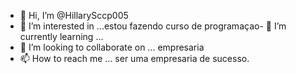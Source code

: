 - 👋 Hi, I’m @HillarySccp005
- 👀 I’m interested in ...estou fazendo curso de programaçao- 🌱 I’m currently learning ...
- 💞️ I’m looking to collaborate on ... empresaria
- 📫 How to reach me ... ser uma empresaria de sucesso.
